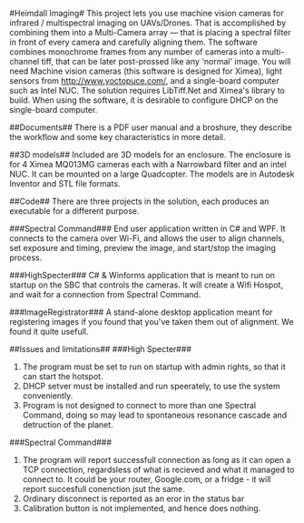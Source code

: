 #Heimdall Imaging#
This project lets you use machine vision cameras for infrared / multispectral imaging on UAVs/Drones.
That is accomplished by combining them into a Multi-Camera array — that is placing a spectral filter in front of every camera and carefully aligning them.
The software combines monochrome frames from any number of cameras into a multi-channel tiff, that can be later post-prossed like any 'normal' image. 
You will need Machine vision cameras (this software is designed for Ximea), light sensors from http://www.yoctopuce.com/, and a single-board computer such as Intel NUC. 
The solution requires LibTiff.Net and Ximea's library to build. 
When using the software, it is desirable to configure DHCP on the single-board computer. 

##Documents##
There is a PDF user manual and a broshure, they describe the workflow and some key characteristics in more detail.  

##3D models##
Included are 3D models for an enclosure. The enclosure is for 4 Ximea MQ013MG cameras each with a Narrowbard filter and an intel NUC. It can be mounted on a large Quadcopter. The models are in Autodesk Inventor and STL file formats. 

##Code##
There are three projects in the solution, each produces an executable for a different purpose.

###Spectral Command###
End user application written in C# and WPF. It connects to the camera over Wi-Fi, and allows the user to align channels,
set exposure and timing, preview the image, and start/stop the imaging process.  


###HighSpecter###
C# & Winforms application that is meant to run on startup on the SBC that controls the cameras. It will create a Wifi Hospot, and wait for a connection from Spectral Command.

###ImageRegistrator###
A stand-alone desktop application meant for registering images if you found that you've taken them out of alignment. We found it quite usefull. 

##Issues and limitations##
###High Specter###
1. The program must be set to run on startup with admin rights, so that it can start the hotspot. 
2. DHCP setver must be installed and run speerately, to use the system conveniently. 
3. Program is not designed to connect to more than one Spectral Command, doing so may lead to spontaneous resonance cascade and detruction of the planet. 

###Spectral Command###

1. The program will report successfull connection as long as it can open a TCP connection, regardsless of what is recieved and what it managed to connect to. It could be your router, Google.com, or a fridge - it will report succesfull conenction jsut the same. 
2. Ordinary disconnect is reported as an eror in the status bar
3. Calibration button is not implemented, and hence does nothing. 
